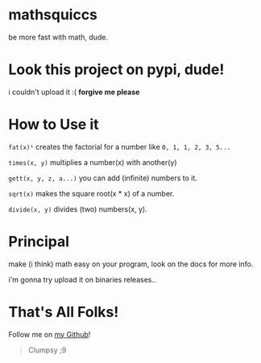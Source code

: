 # mathsquiccs
be more fast with math, dude.

# Look this project on pypi, dude!
i couldn't upload it :(
**forgive me please**

# How to Use it
`fat(x)¹` creates the factorial for a number like `0, 1, 1, 2, 3, 5...` 

`times(x, y)` multiplies a number(x) with another(y)

`gett(x, y, z, a...)` you can add (infinite) numbers to it.

`sqrt(x)` makes the square root(x * x) of a number.

`divide(x, y)` divides (two) numbers(x, y). 

# Principal
make (i think) math easy on your program,
look on the docs for more info.

i'm gonna try upload it on binaries releases..
# That's All Folks!
Follow me on [my Github](https://github.com/alexandertheNotGreat)!
> Clumpsy ;9
